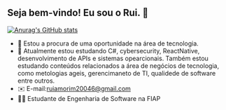 ## Seja bem-vindo! Eu sou o Rui. 👋

[![Anurag's GitHub stats](https://github-readme-stats.vercel.app/api?username=anuraghazra)](https://github.com/anuraghazra/github-readme-stats)

- 🔭 Estou a procura de uma oportunidade na área de tecnologia.
- 🌱 Atualmente estou estudando C#, cybersecurity, ReactNative, desenvolvimento de APIs e sistemas opearcionais. Também estou estudando conteúdos relacionados a área de negócios de tecnologia,
como metologias ageis, gerencimaneto de TI, qualidede de software entre outros.
- ✉️ E-mail:ruiamorim20046@gmail.com
- 👨‍💻 Estudante de Engenharia de Software na FIAP

